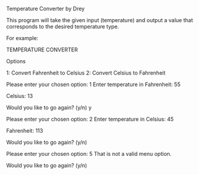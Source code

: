 Temperature Converter
by Drey

This program will take the given input (temperature) and output a value that corresponds to the desired temperature type.

For example:


TEMPERATURE CONVERTER

Options

1: Convert Fahrenheit to Celsius
2: Convert Celsius to Fahrenheit

Please enter your chosen option: 1
Enter temperature in Fahrenheit: 55

Celsius: 13

Would you like to go again? (y/n) y

Please enter your chosen option: 2
Enter temperature in Celsius: 45

Fahrenheit:  113

Would you like to go again? (y/n)

Please enter your chosen option: 5
That is not a valid menu option.

Would you like to go again? (y/n)